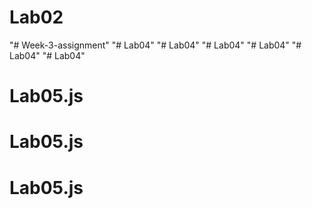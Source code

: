 # Lab02
"# Week-3-assignment" 
"# Lab04" 
"# Lab04" 
"# Lab04" 
"# Lab04" 
"# Lab04" 
"# Lab04" 
# Lab05.js
# Lab05.js
# Lab05.js
